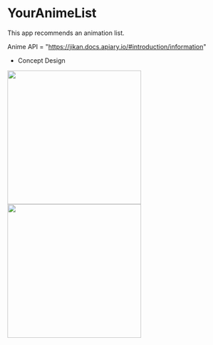 # YourAnimeList
This app recommends an animation list.

Anime API = "https://jikan.docs.apiary.io/#introduction/information"

  

* Concept Design
<div>
<img width="300" src="https://user-images.githubusercontent.com/55890012/82057167-eae52700-96fd-11ea-9a7f-35074f0ece78.jpg">
<img width="300" src="https://user-images.githubusercontent.com/55890012/82056918-9477e880-96fd-11ea-9559-64c34deedce6.jpg">

</div>
